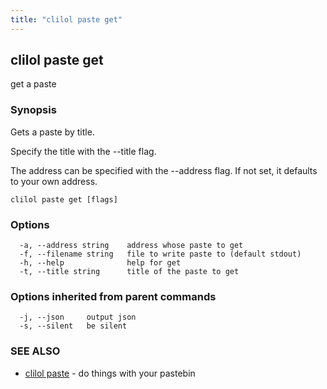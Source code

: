 ```yaml
---
title: "clilol paste get"
---
```

## clilol paste get

get a paste

### Synopsis

Gets a paste by title.

Specify the title with the --title flag.

The address can be specified with the --address flag. If not set,
it defaults to your own address.

```
clilol paste get [flags]
```

### Options

```
  -a, --address string    address whose paste to get
  -f, --filename string   file to write paste to (default stdout)
  -h, --help              help for get
  -t, --title string      title of the paste to get
```

### Options inherited from parent commands

```
  -j, --json     output json
  -s, --silent   be silent
```

### SEE ALSO

* [clilol paste](clilol_paste.md)	 - do things with your pastebin

